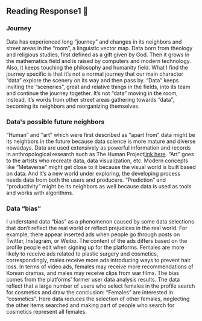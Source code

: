 ## Reading Response1 :open_book:

### Journey
Data has experienced long ”journey” and changes in its neighbors and street areas in the “room”, a linguistic vector map. Data born from theology and religious studies, first defined as a gift given by God. Then it grows in the mathematics field and is raised by computers and modern technology. Also, it keeps touching the philosophy and humanity field. What I find the journey specific is that it’s not a normal journey that our main character “data” explore the scenery on its way and then pass by. “Data” keeps inviting the “sceneries”, great and relative things in the fields, into its team and continue the journey together. It’s not “data” moving in the room,  instead, it’s words from other street areas gathering towards “data”, becoming its neighbors and reorganizing themselves. 

### Data's possible future neighbors
“Human” and “art” which were first described as “apart from” data might be its neighbors in the future because data science is more mature and diverse nowadays. Data are used extensively as powerful information and records in anthropological research such as The Human Project[link here](https://www.thehumanproject.org/). “Art” goes to the artists who recreate data, data visualization, etc. Modern concepts like “Metaverse” might get close to it because the visual world is built based on data. And It’s a new world under exploring, the developing process needs data from both the users and producers. “Prediction” and “productivity” might be its neighbors as well because data is used as tools and works with algorithms.

### Data “bias”
I understand data “bias” as a phenomenon caused by some data selections that don’t reflect the real world or reflect prejudices in the real world. For example, there appear inserted ads when people go through posts on Twitter, Instagram, or Weibo. The content of the ads differs based on the profile people edit when signing up for the platforms. Females are more likely to receive ads related to plastic surgery and cosmetics, correspondingly, males receive more ads introducing ways to prevent hair loss. In terms of video ads, females may receive more recommendations of Korean dramas, and males may receive clips from war films. The bias comes from the platforms’ former user data analysis results. The data reflect that a large number of users who select females in the profile search for cosmetics and draw the conclusion: “Females” are interested in “cosmetics”. Here data reduces the selection of other females, neglecting the other items searched and making part of people who search for cosmetics represent all females. 

